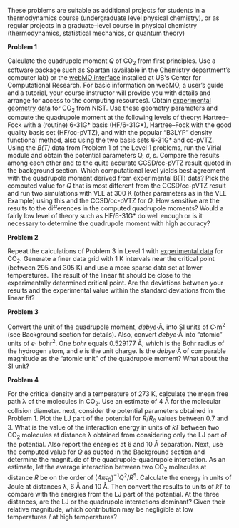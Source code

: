 

These problems are suitable as additional projects for students in a thermodynamics course (undergraduate level physical chemistry), or as regular projects in a graduate–level course in physical chemistry (thermodynamics, statistical mechanics, or quantum theory)

**Problem 1**

Calculate the quadrupole moment *Q* of CO<sub>2</sub> from first principles. Use a software package such
as Spartan (available in the Chemistry department’s computer lab) or the [webMO interface](http://www.ccr.buffalo.edu/display/WEB/WebMO) installed at UB's Center for Computational Research.  For basic information on webMO, a user’s guide and a tutorial, your course instructor will provide you
with details and arrange for access to the computing resources). Obtain [experimental geometry data](http://srdata.nist.gov/cccbdb/) for CO<sub>2</sub> from NIST. Use these geometry
parameters and compute the quadrupole moment at the following levels of theory: Hartree–Fock with a
(routine) 6-31G* basis (HF/6-31G*), Hartree–Fock with the good quality basis set (HF/cc-pVTZ), and with
the popular “B3LYP” density functional method, also using the two basis sets 6-31G* and cc-pVTZ. Using
the *B(T)* data from Problem 1 of the Level 1 problems, run the Virial module and obtain the potential
parameters Q, &sigma;, &epsilon;. Compare the results among each other and to the quite accurate CCSD/cc-pVTZ result
quoted in the background section. Which computational level yields best agreement with the quadrupole
moment derived from experimental B(T) data? Pick the computed value for *Q* that is most different from
the CCSD/cc-pVTZ result and run two simulations with VLE at 300 K (other parameters as in the VLE
Example) using this and the CCSD/cc-pVTZ for *Q*. How sensitive are the results to the differences in the
computed quadrupole moments? Would a fairly low level of theory such as HF/6-31G* do well enough or
is it necessary to determine the quadrupole moment with high accuracy?

**Problem 2**

Repeat the calculations of Problem 3 in Level 1 with [experimental data](http://webbook.nist.gov/chemistry/fluid/) for CO<sub>2</sub>. Generate a finer data grid with 1 K intervals
near the critical point (between 295 and 305 K) and use a more sparse data set at lower temperatures. The
result of the linear fit should be close to the experimentally determined critical point. Are the deviations
between your results and the experimental value within the standard deviations from the linear fit?

**Problem 3**

Convert the unit of the quadrupole moment, *debye*$\cdot$&Aring;, into [SI units](http://en.wikipedia.org/wiki/SI) of *C*$\cdot$m<sup>2</sup> (see Background section for details). Also, convert *debye*$\cdot$&Aring; into “atomic” units of *e*$\cdot$ bohr<sup>2</sup>. One *bohr* equals 0.529177 &Aring;, which is the Bohr radius of the hydrogen atom, and *e* is the unit charge. Is the *debye*$\cdot$&Aring; of comparable magnitude as the “atomic unit” of the quadrupole moment? What about the SI unit?

**Problem 4**

For the critical density and a temperature of 273 K, calculate the mean free path &lambda; of the
molecules in CO<sub>2</sub>. Use an estimate of 4 &Aring; for the molecular collision diameter. next, consider the potential parameters obtained in Problem 1. Plot the LJ part of the potential for $R / R_0$ values between 0.7 and 3.
What is the value of the interaction energy in units of *kT* between two CO<sub>2</sub> molecules at distance &lambda; obtained from considering only the LJ part of the potential. Also report the energies at 6 and 10 &Aring; separation. Next,
use the computed value for *Q* as quoted in the Background section and determine the magnitude of the
quadrupole–quadrupole interaction. As an estimate, let the average interaction between two CO<sub>2</sub> molecules
at distance *R* be on the order of $(4\pi\epsilon_0)^{-1}Q^2 / R^5$. Calculate the energy in units of Joule at distances &lambda;, 6 &Aring; and 10 &Aring;. Then convert the results to units of *kT* to compare with the energies from the LJ part of the
potential. At the three distances, are the LJ or the quadrupole interactions dominant? Given their relative
magnitude, which contribution may be negligible at low temperatures / at high temperatures?